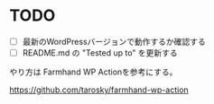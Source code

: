 # TODO

- [ ] 最新のWordPressバージョンで動作するか確認する
- [ ] README.md の "Tested up to" を更新する

やり方は Farmhand WP Actionを参考にする。

https://github.com/tarosky/farmhand-wp-action
